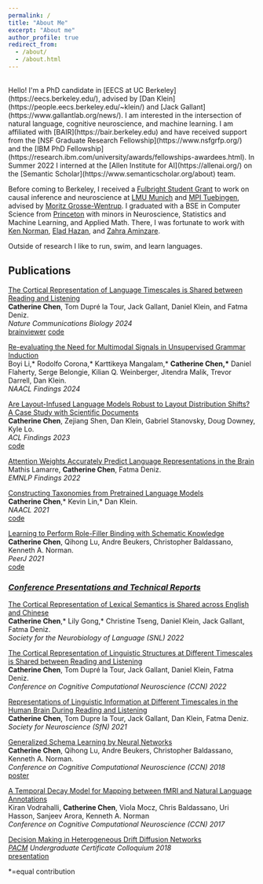 ```yaml
---
permalink: /
title: "About Me"
excerpt: "About me"
author_profile: true
redirect_from:
  - /about/
  - /about.html
---
```

<br>
Hello! I'm a PhD candidate in [EECS at UC Berkeley](https://eecs.berkeley.edu/), advised by [Dan Klein](https://people.eecs.berkeley.edu/~klein/) and [Jack Gallant](https://www.gallantlab.org/news/). I am interested in the intersection of natural language, cognitive neuroscience, and machine learning. I am affiliated with [BAIR](https://bair.berkeley.edu) and have received support from the [NSF Graduate Research Fellowship](https://www.nsfgrfp.org/) and the [IBM PhD Fellowship](https://research.ibm.com/university/awards/fellowships-awardees.html). In Summer 2022 I interned at the [Allen Institute for AI](https://allenai.org/) on the [Semantic Scholar](https://www.semanticscholar.org/about) team.

Before coming to Berkeley, I received a [Fulbright Student Grant](https://us.fulbrightonline.org/) to work on causal inference and neuroscience at [LMU Munich](https://www.uni-muenchen.de/index.html) and [MPI Tuebingen](https://tuebingen.mpg.de/startseite/), advised by [Moritz Grosse-Wentrup](https://ni.cs.univie.ac.at/team/person/107192/). I graduated with a BSE in Computer Science from [Princeton](https://www.princeton.edu/) with minors in Neuroscience, Statistics and Machine Learning, and Applied Math. There, I was fortunate to work with [Ken Norman](https://compmem.princeton.edu), [Elad Hazan](https://www.cs.princeton.edu/~ehazan/), and [Zahra Aminzare](http://homepage.divms.uiowa.edu/~zaminzare/).

Outside of research I like to run, swim, and learn languages.

## Publications
[The Cortical Representation of Language Timescales is Shared between Reading and Listening](https://www.nature.com/articles/s42003-024-05909-z.epdf)<br/>
**Catherine Chen**, Tom Dupré la Tour, Jack Gallant, Daniel Klein, and Fatma Deniz. <br/>
*Nature Communications Biology 2024*<br/>
[brainviewer](https://cchen23.github.io/timescales-viewer-2024/) [code](https://github.com/denizenslab/timescales_filtering)

[Re-evaluating the Need for Multimodal Signals in Unsupervised Grammar Induction](https://arxiv.org/abs/2212.10564)<br/>
Boyi Li,\* Rodolfo Corona,\* Karttikeya Mangalam,\* **Catherine Chen,\*** Daniel Flaherty, Serge Belongie, Kilian Q. Weinberger, Jitendra Malik, Trevor Darrell, Dan Klein. <br/>
*NAACL Findings 2024*<br/>

[Are Layout-Infused Language Models Robust to Layout Distribution Shifts? A Case Study with Scientific Documents](https://aclanthology.org/2023.findings-acl.844.pdf)<br/>
**Catherine Chen**, Zejiang Shen, Dan Klein, Gabriel Stanovsky, Doug Downey, Kyle Lo. <br/>
*ACL Findings 2023*<br/>
[code](https://github.com/cchen23/layout_distribution_shift)

[Attention Weights Accurately Predict Language Representations in the Brain](https://aclanthology.org/2022.findings-emnlp.330.pdf)<br/>
Mathis Lamarre, **Catherine Chen**, Fatma Deniz. <br/>
*EMNLP Findings 2022*<br/>

[Constructing Taxonomies from Pretrained Language Models](https://aclanthology.org/2021.naacl-main.373/)<br/>
**Catherine Chen**,\* Kevin Lin,\* Dan Klein.<br/>
*NAACL 2021*<br/>
[code](https://github.com/cchen23/ctp)

[Learning to Perform Role-Filler Binding with Schematic Knowledge](https://www.ncbi.nlm.nih.gov/pmc/articles/PMC8019313/)<br/>
**Catherine Chen**, Qihong Lu, Andre Beukers, Christopher Baldassano, Kenneth A. Norman.<br/>
*PeerJ 2021*<br/>
[code](https://github.com/cchen23/generalized_schema_learning)

### <ins>*Conference Presentations and Technical Reports*</ins>

[The Cortical Representation of Lexical Semantics is Shared across English and Chinese](https://program.neurolang.org/presentation/?id=705)<br/>
**Catherine Chen**,\* Lily Gong,\* Christine Tseng, Daniel Klein, Jack Gallant, Fatma Deniz. <br/>
*Society for the Neurobiology of Language (SNL) 2022*<br/>

[The Cortical Representation of Linguistic Structures at Different Timescales is Shared between Reading and Listening](https://2022.ccneuro.org/view_paper.php?PaperNum=1089)<br/>
**Catherine Chen**, Tom Dupré la Tour, Jack Gallant, Daniel Klein, Fatma Deniz. <br/>
*Conference on Cognitive Computational Neuroscience (CCN) 2022*<br/>

[Representations of Linguistic Information at Different Timescales in the Human Brain During Reading and Listening](https://www.abstractsonline.com/pp8/#!/10485/presentation/19746)<br/>
**Catherine Chen**, Tom Dupre la Tour, Jack Gallant, Dan Klein, Fatma Deniz.<br/>
*Society for Neuroscience (SfN) 2021*

[Generalized Schema Learning by Neural Networks](https://ccneuro.org/2018/Papers/ViewPapers.asp?PaperNum=1036)<br/>
**Catherine Chen**, Qihong Lu, Andre Beukers, Christopher Baldassano, Kenneth A. Norman. <br/>
*Conference on Cognitive Computational Neuroscience (CCN) 2018*<br/>
[poster](/images/thesis_ccn_poster.png)

[A Temporal Decay Model for Mapping between fMRI and Natural Language Annotations](https://www2.securecms.com/CCNeuro/docs-0/591d7d2668ed3f3154cce90a.pdf)<br/>
Kiran Vodrahalli, **Catherine Chen**, Viola Mocz, Chris Baldassano, Uri Hasson, Sanjeev Arora, Kenneth A. Norman<br/>
*Conference on Cognitive Computational Neuroscience (CCN) 2017*<br/>

[Decision Making in Heterogeneous Drift Diffusion Networks](https://github.com/cchen23/heterogeneous_DDM_networks/blob/master/written_report.pdf)<br/>
*[PACM](https://www.pacm.princeton.edu) Undergraduate Certificate Colloquium 2018*<br/>
[presentation](https://github.com/cchen23/heterogeneous_DDM_networks/blob/master/slides.pdf)

\*=equal contribution
